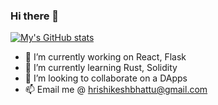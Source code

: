 ### Hi there 👋
[![My's GitHub stats](https://github-readme-stats.vercel.app/api?username=hrishibhattu&show_icons=true&theme=dracula)](https://github.com/anuraghazra/github-readme-stats)

- 🔭 I’m currently working on React, Flask
- 🌱 I’m currently learning Rust, Solidity
- 🤝 I’m looking to collaborate on a DApps
- 📫 Email me @ hrishikeshbhattu@gmail.com

